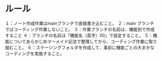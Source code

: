 # ルール
１：ノート作成作業はmainブランチで直接書き込むこと。
２：main ブランチではコーディング作業しないこと。
３：作業ブランチの名前は、機能別で作成すること
４：ブランチの名前は「機能名（英字）00」で設定すること。
５：機能についてあらかじめマーメイド記法で整理してから、コーディング作業に取り組むこと。
６：ステージングフォルダを作成して、事前に機能ごとの大まかなコーディングを実施すること。
